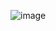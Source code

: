 ![image](https://user-images.githubusercontent.com/110442250/200465767-5b38b343-1c24-4ef1-ae93-e18500bfac71.png)
